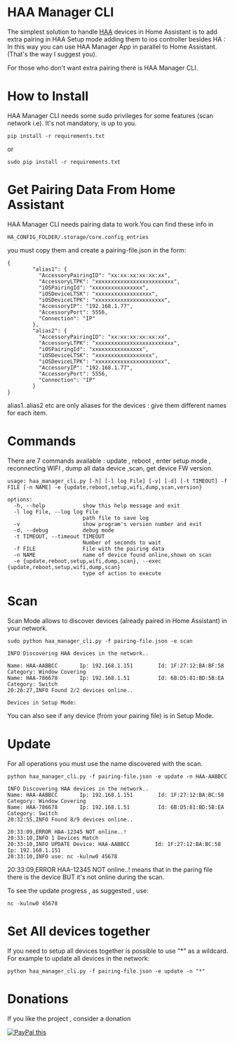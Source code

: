 # HAA Manager CLI

  
The simplest solution to handle [HAA](https://github.com/RavenSystem/esp-homekit-devices) devices in Home Assistant is to add extra pairing in HAA Setup mode adding them to ios controller besides HA : In this way you can use HAA Manager App in parallel to Home Assistant.(That's the way I suggest you).

For those who don't want extra pairing there is HAA Manager CLI.


# How to Install
 
HAA Manager CLI needs some sudo privileges for some features (scan network i.e).
It's not mandatory, is up to you.

`pip install -r requirements.txt`

or

`sudo pip install -r requirements.txt`


# Get Pairing Data From Home Assistant

HAA Manager CLI needs pairing data to work.You can find these info in 

`HA_CONFIG_FOLDER/.storage/core.config_entries`

you must copy them and create a pairing-file.json in the form:

```
{
        "alias1": {
          "AccessoryPairingID": "xx:xx:xx:xx:xx:xx",
          "AccessoryLTPK": "xxxxxxxxxxxxxxxxxxxxxxxxx",
          "iOSPairingId": "xxxxxxxxxxxxxxxx",
          "iOSDeviceLTSK": "xxxxxxxxxxxxxxxxxx",
          "iOSDeviceLTPK": "xxxxxxxxxxxxxxxxxxxxxx",
          "AccessoryIP": "192.168.1.77",
          "AccessoryPort": 5556,
          "Connection": "IP"
        },
        "alias2": {
          "AccessoryPairingID": "xx:xx:xx:xx:xx:xx",
          "AccessoryLTPK": "xxxxxxxxxxxxxxxxxxxxxxxxx",
          "iOSPairingId": "xxxxxxxxxxxxxxxx",
          "iOSDeviceLTSK": "xxxxxxxxxxxxxxxxxx",
          "iOSDeviceLTPK": "xxxxxxxxxxxxxxxxxxxxxx",
          "AccessoryIP": "192.168.1.77",
          "AccessoryPort": 5556,
          "Connection": "IP"
        }
}
```

alias1..alias2 etc are only aliases for the devices : give them different names for each item.


# Commands
There are 7 commands available : update , reboot , enter setup mode , reconnecting WIFI , dump all data device ,scan, get device FW version.

```
usage: haa_manager_cli.py [-h] [-l log File] [-v] [-d] [-t TIMEOUT] -f FILE [-n NAME] -e {update,reboot,setup,wifi,dump,scan,version}

options:
  -h, --help            show this help message and exit
  -l log File, --log log File
                        path file to save log
  -v                    show program's version number and exit
  -d, --debug           debug mode
  -t TIMEOUT, --timeout TIMEOUT
                        Number of seconds to wait
  -f FILE               File with the pairing data
  -n NAME               name of device found online,shown on scan
  -e {update,reboot,setup,wifi,dump,scan}, --exec {update,reboot,setup,wifi,dump,scan}
                        type of action to execute
```

# Scan

Scan Mode allows to discover devices (already paired in Home Assistant) in your network.

`sudo python haa_manager_cli.py -f pairing-file.json -e scan`


```
INFO Discovering HAA devices in the network..

Name: HAA-AABBCC       Ip: 192.168.1.151        Id: 1F:27:12:BA:BF:58    Category: Window Covering  
Name: HAA-786678       Ip: 192.168.1.51         Id: 6B:D5:81:BD:5B:EA    Category: Switch    
20:26:27,INFO Found 2/2 devices online..

Devices in Setup Mode:
```

You can also see if any device (from your pairing file) is in Setup Mode.

# Update

For all operations you must use the name discovered with the scan.

`python haa_manager_cli.py -f pairing-file.json -e update -n HAA-AABBCC`

```
INFO Discovering HAA devices in the network..
Name: HAA-AABBCC       Ip: 192.168.1.151        Id: 1F:27:12:BA:BC:58    Category: Window Covering  
Name: HAA-786678       Ip: 192.168.1.51         Id: 6B:D5:81:BD:5B:EA    Category: Switch 
20:32:55,INFO Found 8/9 devices online..

20:33:09,ERROR HAA-12345 NOT online..!
20:33:10,INFO 1 Devices Match
20:33:10,INFO UPDATE Device: HAA-AABBCC        Id: 1F:27:12:BA:BC:58    Ip: 192.168.1.151
20:33:10,INFO use: nc -kulnw0 45678
```

20:33:09,ERROR HAA-12345 NOT online..! means that in the paring file there is the device BUT it's not online during the scan.

To see the update progress , as suggested , use:

`nc -kulnw0 45678`

# Set All devices together

If you need to setup all devices together is possible to use "*" as a wildcard.
For example to update all devices in the network:

`python haa_manager_cli.py -f pairing-file.json -e update -n "*"`




# Donations

If you like the project , consider a donation

<a href="https://www.paypal.com/donate/?business=HDH35MSZ6VW58&no_recurring=0&currency_code=EUR" 
target="_blank">
<img src="https://www.paypalobjects.com/en_US/GB/i/btn/btn_donateCC_LG.gif" alt="PayPal this" 
title="PayPal – The safer, easier way to pay online!" border="0" />
</a>
